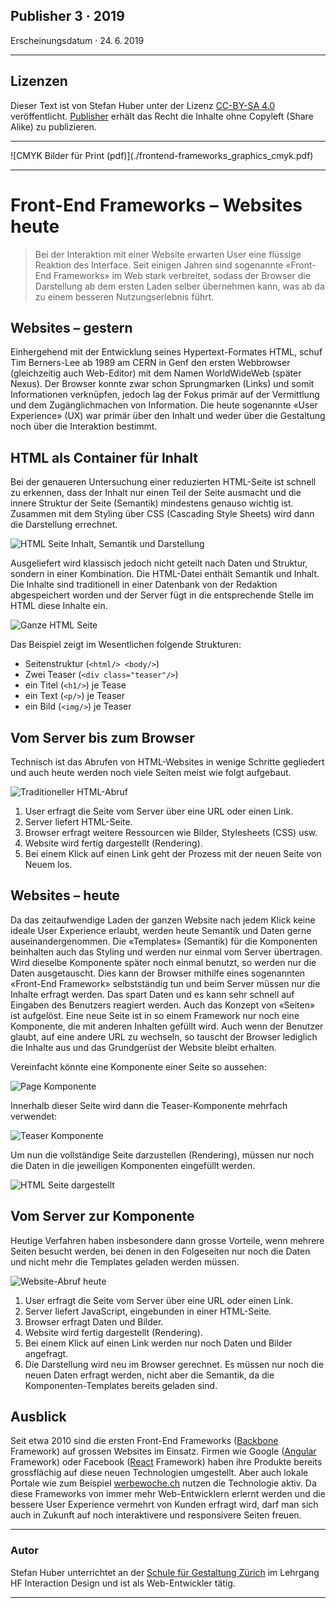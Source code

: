 ## Publisher 3 · 2019
Erscheinungsdatum · 24. 6. 2019

<hr class="thick"  />

## Lizenzen
Dieser Text ist von Stefan Huber unter der Lizenz [CC-BY-SA 4.0](https://creativecommons.org/licenses/by-sa/4.0/) veröffentlicht. [Publisher](https://publisher.ch/) erhält das Recht die Inhalte ohne Copyleft (Share Alike) zu publizieren.

<hr class="thick"  />
![CMYK Bilder für Print (pdf)](./frontend-frameworks_graphics_cmyk.pdf)
<hr class="thick"  />


# Front-End Frameworks – Websites heute

> Bei der Interaktion mit einer Website erwarten User eine flüssige Reaktion des Interface. Seit einigen Jahren sind sogenannte «Front-End Frameworks» im Web stark verbreitet, sodass der Browser die Darstellung ab dem ersten Laden selber übernehmen kann, was ab da zu einem besseren Nutzungserlebnis führt.

## Websites – gestern
Einhergehend mit der Entwicklung seines Hypertext-Formates HTML, schuf Tim Berners-Lee ab 1989 am CERN in Genf den ersten Webbrowser (gleichzeitig auch Web-Editor) mit dem Namen WorldWideWeb (später Nexus). Der Browser konnte zwar schon Sprungmarken (Links) und somit Informationen verknüpfen, jedoch lag der Fokus primär auf der Vermittlung und dem Zugänglichmachen von Information. Die heute sogenannte «User Experience» (UX) war primär über den Inhalt und weder über die Gestaltung noch über die Interaktion bestimmt.


## HTML als Container für Inhalt

Bei der genaueren Untersuchung einer reduzierten HTML-Seite ist schnell zu erkennen, dass der Inhalt nur einen Teil der Seite ausmacht und die innere Struktur der Seite (Semantik) mindestens genauso wichtig ist. Zusammen mit dem Styling über CSS (Cascading Style Sheets) wird dann die Darstellung errechnet.



<div class="next-bg"></div>

![HTML Seite Inhalt, Semantik und Darstellung](./img/html-types.svg)



<!--
```html
<html>
  <body>
    <div class="teaser">
      <img src=""/>
      <h1 class="special"></h1>
      <p class="newsflash"></p>
    </div>
    <div class="teaser">
      <img src=""/>
      <h1 class="special"></h1>
      <p class="newsflash"></p>
    </div>
  </body>
</html>
```
-->


Ausgeliefert wird klassisch jedoch nicht geteilt nach Daten und Struktur, sondern in einer Kombination. Die HTML-Datei enthält Semantik und Inhalt.
Die Inhalte sind traditionell in einer Datenbank von der Redaktion abgespeichert worden und der Server fügt in die entsprechende Stelle im HTML diese Inhalte ein.


<div class="next-bg"></div>

![Ganze HTML Seite](./img/html-all.svg)

Das Beispiel zeigt im Wesentlichen folgende Strukturen:

* Seitenstruktur (`<html/> <body/>`)
* Zwei Teaser (`<div class="teaser"/>`)
* ein Titel (`<h1/>`) je Tease
* ein Text (`<p/>`) je Teaser
* ein Bild (`<img/>`) je Teaser


## Vom Server bis zum Browser
Technisch ist das Abrufen von HTML-Websites in wenige Schritte gegliedert und auch heute werden noch viele Seiten meist wie folgt aufgebaut.

<div class="next-bg"></div>

![Traditioneller HTML-Abruf](./img/html-traditional.svg)

1. User erfragt die Seite vom Server über eine URL oder einen Link.
2. Server liefert HTML-Seite.
3. Browser erfragt weitere Ressourcen wie Bilder, Stylesheets (CSS) usw.
4. Website wird fertig dargestellt (Rendering).
5. Bei einem Klick auf einen Link geht der Prozess mit der neuen Seite von Neuem los.


## Websites – heute
Da das zeitaufwendige Laden der ganzen Website nach jedem Klick keine ideale User Experience erlaubt, werden heute Semantik und Daten gerne auseinandergenommen. Die «Templates» (Semantik) für die Komponenten beinhalten auch das Styling und werden nur einmal vom Server übertragen. Wird dieselbe Komponente später noch einmal benutzt, so werden nur die Daten ausgetauscht. Dies kann der Browser mithilfe eines sogenannten «Front-End Framework» selbstständig tun und beim Server müssen nur die Inhalte erfragt werden. Das spart Daten und es kann sehr schnell auf Eingaben des Benutzers reagiert werden. Auch das Konzept von «Seiten» ist aufgelöst. Eine neue Seite ist in so einem Framework nur noch eine Komponente, die mit anderen Inhalten gefüllt wird. Auch wenn der Benutzer glaubt, auf eine andere URL zu wechseln, so tauscht der Browser lediglich die Inhalte aus und das Grundgerüst der Website bleibt erhalten.


Vereinfacht könnte eine Komponente einer Seite so aussehen:

<div class="next-bg"></div>

![Page Komponente](./img/html-component-page.svg)


Innerhalb dieser Seite wird dann die Teaser-Komponente mehrfach verwendet:

<div class="next-bg"></div>

![Teaser Komponente](./img/html-component-teaser.svg)


Um nun die vollständige Seite darzustellen (Rendering), müssen nur noch die Daten in die jeweiligen Komponenten eingefüllt werden.

<div class="next-bg"></div>

![HTML Seite dargestellt](./img/html-component-rendering.svg)


## Vom Server zur Komponente
Heutige Verfahren haben insbesondere dann grosse Vorteile, wenn mehrere Seiten besucht werden, bei denen in den Folgeseiten nur noch die Daten und nicht mehr die Templates geladen werden müssen.


<div class="next-bg"></div>

![Website-Abruf heute](./img/html-new.svg)


1. User erfragt die Seite vom Server über eine URL oder einen Link.
2. Server liefert JavaScript, eingebunden in einer HTML-Seite.
3. Browser erfragt Daten und Bilder.
4. Website wird fertig dargestellt (Rendering).
5. Bei einem Klick auf einen Link werden nur noch Daten und Bilder angefragt.
6. Die Darstellung wird neu im Browser gerechnet. Es müssen nur noch die neuen Daten erfragt werden, nicht aber die Semantik, da die Komponenten-Templates bereits geladen sind.


## Ausblick
Seit etwa 2010 sind die ersten Front-End Frameworks ([Backbone](https://backbonejs.org/) Framework) auf grossen Websites im Einsatz. Firmen wie Google ([Angular](https://angular.io/) Framework) oder Facebook ([React](https://reactjs.org/) Framework) haben ihre Produkte bereits grossflächig auf diese neuen Technologien umgestellt. Aber auch lokale Portale wie zum Beispiel [werbewoche.ch](https://www.werbewoche.ch/) nutzen die Technologie aktiv. Da diese Frameworks von immer mehr Web-Entwicklern erlernt werden und die bessere User Experience vermehrt von Kunden erfragt wird, darf man sich auch in Zukunft auf noch interaktivere und responsivere Seiten freuen.

<hr class="thick"  />

### Autor
Stefan Huber unterrichtet an der [Schule für Gestaltung Zürich](https://sfgz.ch/) im Lehrgang HF Interaction Design und ist als Web-Entwickler tätig.


<hr class="thick"  />
